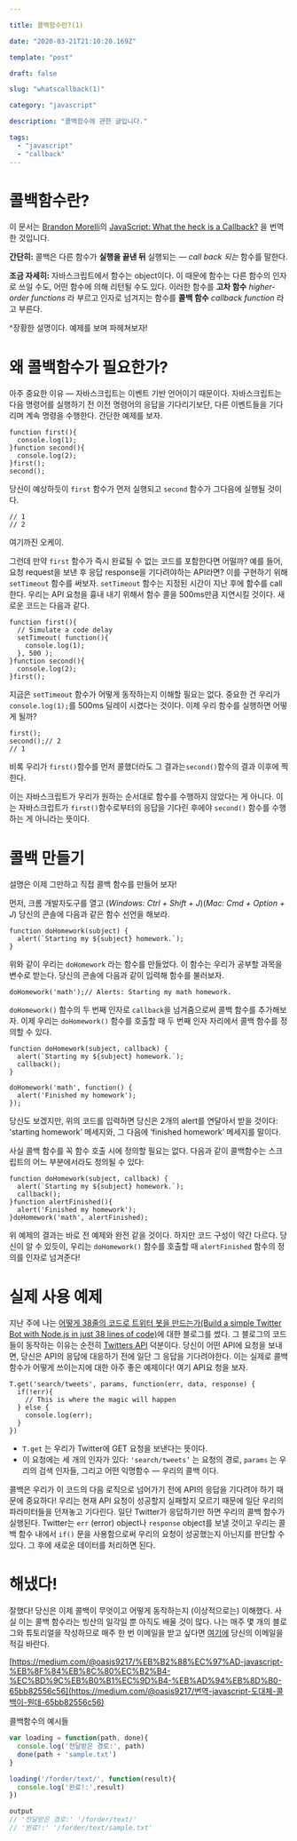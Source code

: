 ```yaml
---

title: 콜백함수란?(1)

date: "2020-03-21T21:10:20.169Z"

template: "post"

draft: false

slug: "whatscallback(1)"

category: "javascript"

description: "콜백함수에 관한 글입니다."

tags:
  - "javascript"
  - "callback"
---
```

# 콜백함수란?

이 문서는 [Brandon Morelli](https://medium.com/u/e9031892baf5?source=post_page-----65bb82556c56----------------------)의 [JavaScript: What the heck is a Callback?](https://codeburst.io/javascript-what-the-heck-is-a-callback-aba4da2deced) 을 번역한 것입니다.



**간단히:** 콜백은 다른 함수가 **실행을 끝낸 뒤** 실행되는 *— call back 되는* 함수를 말한다.

**조금 자세히:** 자바스크립트에서 함수는 object이다. 이 때문에 함수는 다른 함수의 인자로 쓰일 수도, 어떤 함수에 의해 리턴될 수도 있다. 이러한 함수를 **고차 함수** *higher-order functions* 라 부르고 인자로 넘겨지는 함수를 **콜백 함수** *callback function* 라고 부른다.

^장황한 설명이다. 예제를 보며 파헤쳐보자!

# 왜 콜백함수가 필요한가?

아주 중요한 이유 — 자바스크립트는 이벤트 기반 언어이기 때문이다. 자바스크립트는 다음 명령어를 실행하기 전 이전 명령어의 응답을 기다리기보단, 다른 이벤트들을 기다리며 계속 명령을 수행한다. 간단한 예제를 보자.

```
function first(){
  console.log(1);
}function second(){
  console.log(2);
}first();
second();
```

당신이 예상하듯이 `first` 함수가 먼저 실행되고 `second` 함수가 그다음에 실행될 것이다.

```
// 1
// 2
```

여기까진 오케이.

그런데 만약 `first` 함수가 즉시 완료될 수 없는 코드를 포함한다면 어떨까? 예를 들어, 요청 request을 보낸 후 응답 response을 기다려야하는 API라면? 이를 구현하기 위해 `setTimeout` 함수를 써보자. `setTimeout` 함수는 지정된 시간이 지난 후에 함수를 call한다. 우리는 API 요청을 흉내 내기 위해서 함수 콜을 500ms만큼 지연시킬 것이다. 새로운 코드는 다음과 같다.

```
function first(){
  // Simulate a code delay
  setTimeout( function(){
    console.log(1);
  }, 500 );
}function second(){
  console.log(2);
}first();
```

지금은 `setTimeout` 함수가 어떻게 동작하는지 이해할 필요는 없다. 중요한 건 우리가 `console.log(1);`를 500ms 딜레이 시켰다는 것이다. 이제 우리 함수를 실행하면 어떻게 될까?

```
first();
second();// 2
// 1
```

비록 우리가 `first()`함수를 먼저 콜했더라도 그 결과는`second()`함수의 결과 이후에 찍힌다.

이는 자바스크립트가 우리가 원하는 순서대로 함수를 수행하지 않았다는 게 아니다. 이는 자바스크립트가 `first()`함수로부터의 응답을 기다린 후에야 `second()` 함수를 수행하는 게 아니라는 뜻이다.

# 콜백 만들기

설명은 이제 그만하고 직접 콜백 함수를 만들어 보자!

먼저, 크롬 개발자도구를 열고 (*Windows: Ctrl + Shift + J*)(*Mac: Cmd + Option + J*) 당신의 콘솔에 다음과 같은 함수 선언을 해보라.

```
function doHomework(subject) {
  alert(`Starting my ${subject} homework.`);
}
```

위와 같이 우리는 `doHomework` 라는 함수를 만들었다. 이 함수는 우리가 공부할 과목을 변수로 받는다. 당신의 콘솔에 다음과 같이 입력해 함수를 불러보자.

```
doHomework('math');// Alerts: Starting my math homework.
```

`doHomework()` 함수의 두 번째 인자로 `callback`을 넘겨줌으로써 콜백 함수를 추가해보자. 이제 우리는 `doHomework()` 함수를 호출할 때 두 번째 인자 자리에서 콜백 함수를 정의할 수 있다.

```
function doHomework(subject, callback) {
  alert(`Starting my ${subject} homework.`);
  callback();
}

doHomework('math', function() {
  alert('Finished my homework');
});
```

당신도 보겠지만, 위의 코드를 입력하면 당신은 2개의 alert를 연달아서 받을 것이다: 'starting homework’ 메세지와, 그 다음에 ‘finished homework’ 메세지를 말이다.

사실 콜백 함수를 꼭 함수 호출 시에 정의할 필요는 없다. 다음과 같이 콜백함수는 스크립트의 어느 부분에서라도 정의될 수 있다:

```
function doHomework(subject, callback) {
  alert(`Starting my ${subject} homework.`);
  callback();
}function alertFinished(){
  alert('Finished my homework');
}doHomework('math', alertFinished);
```

위 예제의 결과는 바로 전 예제와 완전 같을 것이다. 하지만 코드 구성이 약간 다르다. 당신이 알 수 있듯이, 우리는 `doHomework()` 함수를 호출할 때 `alertFinished` 함수의 정의를 인자로 넘겨준다!

# 실제 사용 예제

지난 주에 나는 [어떻게 38줄의 코드로 트위터 봇을 만드는가(Build a simple Twitter Bot with Node.js in just 38 lines of code)](https://codeburst.io/build-a-simple-twitter-bot-with-node-js-in-just-38-lines-of-code-ed92db9eb078)에 대한 블로그를 썼다. 그 블로그의 코드들이 동작하는 이유는 순전히 [Twitters API](https://developer.twitter.com/en/docs) 덕분이다. 당신이 어떤 API에 요청을 보내면, 당신은 API의 응답에 대응하기 전에 일단 그 응답을 기다려야한다. 이는 실제로 콜백 함수가 어떻게 쓰이는지에 대한 아주 좋은 예제이다! 여기 API요 청을 보자.

```
T.get('search/tweets', params, function(err, data, response) {
  if(!err){
    // This is where the magic will happen
  } else {
    console.log(err);
  }
})
```

- `T.get` 는 우리가 Twitter에 GET 요청을 보낸다는 뜻이다.
- 이 요청에는 세 개의 인자가 있다: `'search/tweets’` 는 요청의 경로, `params` 는 우리의 검색 인자들, 그리고 어떤 익명함수 — 우리의 콜백 이다.

콜백은 우리가 이 코드의 다음 로직으로 넘어가기 전에 API의 응답을 기다려야 하기 때문에 중요하다! 우리는 현재 API 요청이 성공할지 실패할지 모르기 때문에 일단 우리의 파라미터들을 던져놓고 기다린다. 일단 Twitter가 응답하기만 하면 우리의 콜백 함수가 실행된다. Twitter는 `err` (error) object나 `response` object를 보낼 것이고 우리는 콜백 함수 내에서 `if()` 문을 사용함으로써 우리의 요청이 성공했는지 아닌지를 판단할 수 있다. 그 후에 새로운 데이터를 처리하면 된다.

# 해냈다!

잘했다! 당신은 이제 콜백이 무엇이고 어떻게 동작하는지 (이상적으로는) 이해했다. 사실 이는 콜백 함수라는 빙산의 일각일 뿐 아직도 배울 것이 많다. 나는 매주 몇 개의 블로그와 튜토리얼을 작성하므로 매주 한 번 이메일을 받고 싶다면 [여기에](https://docs.google.com/forms/d/e/1FAIpQLSeQYYmBCBfJF9MXFmRJ7hnwyXvMwyCtHC5wxVDh5Cq--VT6Fg/viewform) 당신의 이메일을 적길 바란다.





[https://medium.com/@oasis9217/%EB%B2%88%EC%97%AD-javascript-%EB%8F%84%EB%8C%80%EC%B2%B4-%EC%BD%9C%EB%B0%B1%EC%9D%B4-%EB%AD%94%EB%8D%B0-65bb82556c56](https://medium.com/@oasis9217/번역-javascript-도대체-콜백이-뭔데-65bb82556c56)





콜백함수의 예시들

```javascript
var loading = function(path, done){
  console.log('전달받은 경로:', path)
  done(path + 'sample.txt')
}

loading('/forder/text/', function(result){
  console.log('완료!:',result)
})

output
// '전달받은 경로:' '/forder/text/'
// '완료!:' '/forder/text/sample.txt'
```

